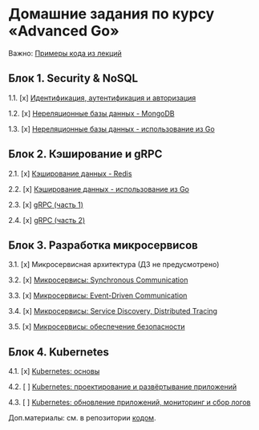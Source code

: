 # Домашние задания по курсу «Advanced Go»

Важно: [Примеры кода из лекций](https://github.com/netology-code/ago-code)

## Блок 1. Security & NoSQL

1.1. [x] [Идентификация, аутентификация и авторизация](01_security)

1.2. [x] [Нереляционные базы данных - MongoDB](02_mongodb)

1.3. [x] [Нереляционные базы данных - использование из Go](03_gomongodb)

## Блок 2. Кэширование и gRPC

2.1. [x] [Кэширование данных - Redis](04_redis)

2.2. [x] [Кэширование данных - использование из Go](05_goredis)

2.3. [x] [gRPC (часть 1)](06_grpc1)

2.4. [x] [gRPC (часть 2)](07_grpc2)

## Блок 3. Разработка микросервисов

3.1. [x] Микросервисная архитектура (ДЗ не предусмотрено)

3.2. [x] [Микросервисы: Synchronous Communication](09_micro-sync)

3.3. [x] [Микросервисы: Event-Driven Communication](10_micro-events)

3.4. [x] [Микросервисы: Service Discovery, Distributed Tracing](11_micro-tracing)

3.5. [x] [Микросервисы: обеспечение безопасности](12_security)

## Блок 4. Kubernetes

4.1. [x] [Kubernetes: основы](13_kube-basics)

4.2. [ ] [Kubernetes: проектирование и развёртывание приложений](14_kube-dev)

4.3. [ ] [Kubernetes: обновление приложений, мониторинг и сбор логов](15_kube-ops)


Доп.материалы: см. в репозитории [кодом](https://github.com/netology-code/ago-code).
